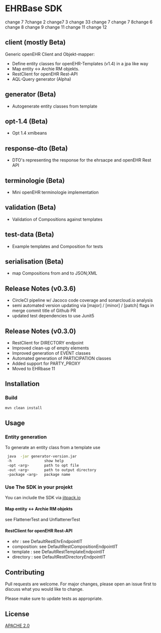 # EHRBase SDK

change 7
7change 2
change7 3
change 33
change 7
change 7
8change 6
change 8
change 9
change 11
change 11
change 12

## client (mostly Beta)
Generic openEHR Client and Objekt-mapper:
* Define entity classes for openEHR-Templates (v1.4) in a jpa like way
* Map entity <-> Archie RM objekts.
* RestClient for openEHR Rest-API 
* AQL-Query generator (Alpha)
## generator (Beta)
* Autogenerate  entity classes from template
## opt-1.4 (Beta)
* Opt 1.4 xmlbeans
## response-dto (Beta)
* DTO's representing the response for the ehrsacpe and openEHR Rest API
## terminologie (Beta)
* Mini openEHR terminologie implementation
## validation (Beta)
* Validation of Compositions against templates
## test-data (Beta)
* Example templates and Composition for tests
## serialisation (Beta)
* map Compositions from and to JSON;XML

## Release Notes (v0.3.6)
* CircleCI pipeline w/ Jacoco code coverage and sonarcloud.io analysis
* semi automated version updating via [major] / [minor] / [patch] flags in merge commit title of Github PR
* updated test dependencies to use Junit5

## Release Notes (v0.3.0)
* RestClient for DIRECTORY endpoint
* Improved clean-up of empty elements
* Improved generation of EVENT classes
* Automated generation of PARTICIPATION classes
* Added support for PARTY_PROXY
* Moved to EHRbase 11

## Installation

### Build
```bash
mvn clean install
```

## Usage
###  Entity generation
To generate an entity class from a template use
```bash
 java  -jar generator-version.jar
 -h               show help
 -opt <arg>       path to opt file
 -out <arg>       path to output directory
 -package <arg>   package name
```
### Use The SDK in your projekt
You can include the SDK via [jitpack.io](https://jitpack.io/#ehrbase/openEHR_SDK)
####  Map entity <-> Archie RM objekts

see FlattenerTest and UnflattenerTest

#### RestClient for openEHR Rest-API 

- ehr : see DefaultRestEhrEndpointIT
- composition: see DefaultRestCompositionEndpointIT
- template : see DefaultRestTemplateEndpointIT
- directory : see DefaultRestDirectoryEndpointIT
## Contributing
Pull requests are welcome. For major changes, please open an issue first to discuss what you would like to change.

Please make sure to update tests as appropriate.

## License
[APACHE 2.0](https://www.apache.org/licenses/LICENSE-2.0)
